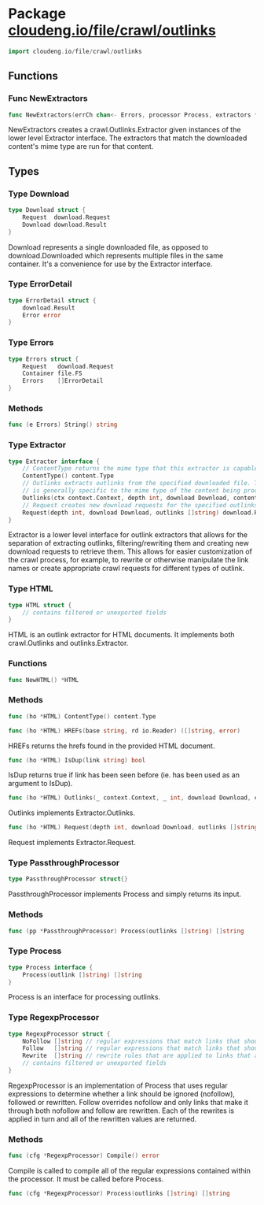 # Package [cloudeng.io/file/crawl/outlinks](https://pkg.go.dev/cloudeng.io/file/crawl/outlinks?tab=doc)

```go
import cloudeng.io/file/crawl/outlinks
```


## Functions
### Func NewExtractors
```go
func NewExtractors(errCh chan<- Errors, processor Process, extractors *content.Registry[Extractor]) crawl.Outlinks
```
NewExtractors creates a crawl.Outlinks.Extractor given instances of the
lower level Extractor interface. The extractors that match the downloaded
content's mime type are run for that content.



## Types
### Type Download
```go
type Download struct {
	Request  download.Request
	Download download.Result
}
```
Download represents a single downloaded file, as opposed to
download.Downloaded which represents multiple files in the same container.
It's a convenience for use by the Extractor interface.


### Type ErrorDetail
```go
type ErrorDetail struct {
	download.Result
	Error error
}
```


### Type Errors
```go
type Errors struct {
	Request   download.Request
	Container file.FS
	Errors    []ErrorDetail
}
```

### Methods

```go
func (e Errors) String() string
```




### Type Extractor
```go
type Extractor interface {
	// ContentType returns the mime type that this extractor is capable of handling.
	ContentType() content.Type
	// Outlinks extracts outlinks from the specified downloaded file. This
	// is generally specific to the mime type of the content being processed.
	Outlinks(ctx context.Context, depth int, download Download, contents io.Reader) ([]string, error)
	// Request creates new download requests for the specified outlinks.
	Request(depth int, download Download, outlinks []string) download.Request
}
```
Extractor is a lower level interface for outlink extractors that allows for
the separation of extracting outlinks, filtering/rewriting them and creating
new download requests to retrieve them. This allows for easier customization
of the crawl process, for example, to rewrite or otherwise manipulate the
link names or create appropriate crawl requests for different types of
outlink.


### Type HTML
```go
type HTML struct {
	// contains filtered or unexported fields
}
```
HTML is an outlink extractor for HTML documents. It implements both
crawl.Outlinks and outlinks.Extractor.

### Functions

```go
func NewHTML() *HTML
```



### Methods

```go
func (ho *HTML) ContentType() content.Type
```


```go
func (ho *HTML) HREFs(base string, rd io.Reader) ([]string, error)
```
HREFs returns the hrefs found in the provided HTML document.


```go
func (ho *HTML) IsDup(link string) bool
```
IsDup returns true if link has been seen before (ie. has been used as an
argument to IsDup).


```go
func (ho *HTML) Outlinks(_ context.Context, _ int, download Download, contents io.Reader) ([]string, error)
```
Outlinks implements Extractor.Outlinks.


```go
func (ho *HTML) Request(depth int, download Download, outlinks []string) download.Request
```
Request implements Extractor.Request.




### Type PassthroughProcessor
```go
type PassthroughProcessor struct{}
```
PassthroughProcessor implements Process and simply returns its input.

### Methods

```go
func (pp *PassthroughProcessor) Process(outlinks []string) []string
```




### Type Process
```go
type Process interface {
	Process(outlink []string) []string
}
```
Process is an interface for processing outlinks.


### Type RegexpProcessor
```go
type RegexpProcessor struct {
	NoFollow []string // regular expressions that match links that should be ignored.
	Follow   []string // regular expressions that match links that should be followed. Follow overrides NoFollow.
	Rewrite  []string // rewrite rules that are applied to links that are followed specified as textutil.RewriteRule strings
	// contains filtered or unexported fields
}
```
RegexpProcessor is an implementation of Process that uses regular
expressions to determine whether a link should be ignored (nofollow),
followed or rewritten. Follow overrides nofollow and only links that make
it through both nofollow and follow are rewritten. Each of the rewrites is
applied in turn and all of the rewritten values are returned.

### Methods

```go
func (cfg *RegexpProcessor) Compile() error
```
Compile is called to compile all of the regular expressions contained within
the processor. It must be called before Process.


```go
func (cfg *RegexpProcessor) Process(outlinks []string) []string
```







